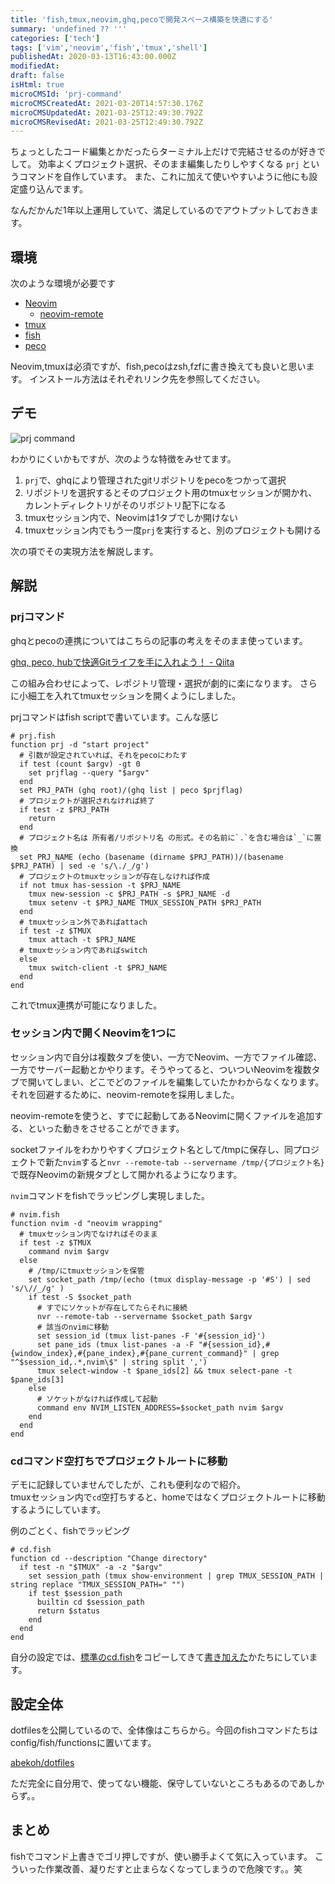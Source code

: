 ```yaml
---
title: 'fish,tmux,neovim,ghq,pecoで開発スペース構築を快適にする'
summary: 'undefined ?? '''
categories: ['tech']
tags: ['vim','neovim','fish','tmux','shell']
publishedAt: 2020-03-13T16:43:00.000Z
modifiedAt: 
draft: false
isHtml: true
microCMSId: 'prj-command'
microCMSCreatedAt: 2021-03-20T14:57:30.176Z
microCMSUpdatedAt: 2021-03-25T12:49:30.792Z
microCMSRevisedAt: 2021-03-25T12:49:30.792Z
---
```

<p>ちょっとしたコード編集とかだったらターミナル上だけで完結させるのが好きでして。
効率よくプロジェクト選択、そのまま編集したりしやすくなる <code>prj</code> というコマンドを自作しています。
また、これに加えて使いやすいように他にも設定盛り込んでます。</p>
<p>なんだかんだ1年以上運用していて、満足しているのでアウトプットしておきます。</p>
<h2 id="環境">環境</h2>
<p>次のような環境が必要です</p>
<ul>
<li><a href="https://github.com/neovim/neovim">Neovim</a><ul>
<li><a href="https://github.com/mhinz/neovim-remote">neovim-remote</a></li>
</ul>
</li>
<li><a href="https://github.com/tmux/tmux">tmux</a></li>
<li><a href="https://fishshell.com/">fish</a></li>
<li><a href="https://github.com/peco/peco">peco</a></li>
</ul>
<p>Neovim,tmuxは必須ですが、fish,pecoはzsh,fzfに書き換えても良いと思います。
インストール方法はそれぞれリンク先を参照してください。</p>
<h2 id="デモ">デモ</h2>
<p><img src="https://images.microcms-assets.io/assets/4f79e018736547879adf5670ebeaccc3/60bac41cda964d178dedfddcf23e7534/prj-command.gif" alt="prj command"></p>
<p>わかりにくいかもですが、次のような特徴をみせてます。</p>
<ol>
<li><code>prj</code>で、ghqにより管理されたgitリポジトリをpecoをつかって選択</li>
<li>リポジトリを選択するとそのプロジェクト用のtmuxセッションが開かれ、カレントディレクトリがそのリポジトリ配下になる</li>
<li>tmuxセッション内で、Neovimは1タブでしか開けない</li>
<li>tmuxセッション内でもう一度<code>prj</code>を実行すると、別のプロジェクトも開ける</li>
</ol>
<p>次の項でその実現方法を解説します。</p>
<h2 id="解説">解説</h2>
<h3 id="prjコマンド">prjコマンド</h3>
<p>ghqとpecoの連携についてはこちらの記事の考えをそのまま使っています。</p>
<p><a href="https://qiita.com/itkrt2y/items/0671d1f48e66f21241e2">ghq, peco, hubで快適Gitライフを手に入れよう！ - Qiita</a></p>
<p>この組み合わせによって、レポジトリ管理・選択が劇的に楽になります。
さらに小細工を入れてtmuxセッションを開くようにしました。</p>
<p>prjコマンドはfish scriptで書いています。こんな感じ</p>
<pre><code class="language-fish"># prj.fish
function prj -d &quot;start project&quot;
  # 引数が設定されていれば、それをpecoにわたす
  if test (count $argv) -gt 0
    set prjflag --query &quot;$argv&quot;
  end
  set PRJ_PATH (ghq root)/(ghq list | peco $prjflag)
  # プロジェクトが選択されなければ終了
  if test -z $PRJ_PATH
    return
  end
  # プロジェクト名は 所有者/リポジトリ名 の形式。その名前に`.`を含む場合は`_`に置換
  set PRJ_NAME (echo (basename (dirname $PRJ_PATH))/(basename $PRJ_PATH) | sed -e &#39;s/\./_/g&#39;)
  # プロジェクトのtmuxセッションが存在しなければ作成
  if not tmux has-session -t $PRJ_NAME
    tmux new-session -c $PRJ_PATH -s $PRJ_NAME -d
    tmux setenv -t $PRJ_NAME TMUX_SESSION_PATH $PRJ_PATH
  end
  # tmuxセッション外であればattach
  if test -z $TMUX
    tmux attach -t $PRJ_NAME
  # tmuxセッション内であればswitch
  else
    tmux switch-client -t $PRJ_NAME
  end
end
</code></pre>
<p>これでtmux連携が可能になりました。</p>
<h3 id="セッション内で開くneovimを1つに">セッション内で開くNeovimを1つに</h3>
<p>セッション内で自分は複数タブを使い、一方でNeovim、一方でファイル確認、一方でサーバー起動とかやります。そうやってると、ついついNeovimを複数タブで開いてしまい、どこでどのファイルを編集していたかわからなくなります。<br>それを回避するために、neovim-remoteを採用しました。</p>
<p>neovim-remoteを使うと、すでに起動してあるNeovimに開くファイルを追加する、といった動きをさせることができます。</p>
<p>socketファイルをわかりやすくプロジェクト名として/tmpに保存し、同プロジェクトで新た<code>nvim</code>すると<code>nvr --remote-tab --servername /tmp/{プロジェクト名}</code>で既存Neovimの新規タブとして開かれるようになります。</p>
<p><code>nvim</code>コマンドをfishでラッピングし実現しました。</p>
<pre><code class="language-fish"># nvim.fish
function nvim -d &quot;neovim wrapping&quot;
  # tmuxセッション内でなければそのまま
  if test -z $TMUX
    command nvim $argv
  else
    # /tmp/にtmuxセッションを保管
    set socket_path /tmp/(echo (tmux display-message -p &#39;#S&#39;) | sed &#39;s/\//_/g&#39; )
    if test -S $socket_path
      # すでにソケットが存在してたらそれに接続
      nvr --remote-tab --servername $socket_path $argv
      # 該当のnvimに移動
      set session_id (tmux list-panes -F &#39;#{session_id}&#39;)
      set pane_ids (tmux list-panes -a -F &quot;#{session_id},#{window_index},#{pane_index},#{pane_current_command}&quot; | grep &quot;^$session_id,.*,nvim\$&quot; | string split &#39;,&#39;)
      tmux select-window -t $pane_ids[2] &amp;&amp; tmux select-pane -t $pane_ids[3]
    else
      # ソケットがなければ作成して起動
      command env NVIM_LISTEN_ADDRESS=$socket_path nvim $argv
    end
  end
end
</code></pre>
<h3 id="cdコマンド空打ちでプロジェクトルートに移動">cdコマンド空打ちでプロジェクトルートに移動</h3>
<p>デモに記録していませんでしたが、これも便利なので紹介。<br>tmuxセッション内で<code>cd</code>空打ちすると、homeではなくプロジェクトルートに移動するようにしています。</p>
<p>例のごとく、fishでラッピング</p>
<pre><code class="language-fish"># cd.fish
function cd --description &quot;Change directory&quot;
  if test -n &quot;$TMUX&quot; -a -z &quot;$argv&quot;
    set session_path (tmux show-environment | grep TMUX_SESSION_PATH | string replace &quot;TMUX_SESSION_PATH=&quot; &quot;&quot;)
    if test $session_path
      builtin cd $session_path
      return $status
    end
  end
end
</code></pre>
<p>自分の設定では、<a href="https://github.com/fish-shell/fish-shell/blob/master/share/functions/cd.fish">標準のcd.fish</a>をコピーしてきて<a href="https://github.com/abekoh/dotfiles/blob/master/config/fish/functions/cd.fish">書き加えた</a>かたちにしています。</p>
<h2 id="設定全体">設定全体</h2>
<p>dotfilesを公開しているので、全体像はこちらから。今回のfishコマンドたちはconfig/fish/functionsに置いてます。</p>
<p><a href="https://github.com/abekoh/dotfiles">abekoh/dotfiles</a></p>
<p>ただ完全に自分用で、使ってない機能、保守していないところもあるのであしからず。。</p>
<h2 id="まとめ">まとめ</h2>
<p>fishでコマンド上書きでゴリ押しですが、使い勝手よくて気に入っています。
こういった作業改善、凝りだすと止まらなくなってしまうので危険です。。笑</p>

    